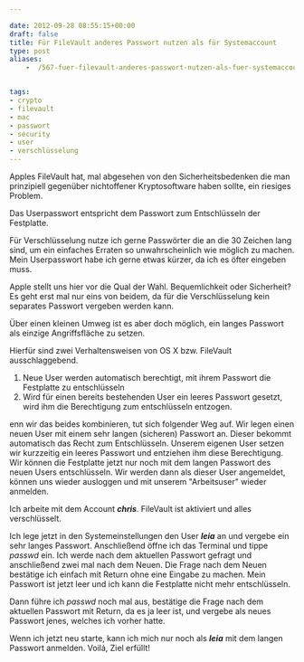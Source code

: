 ```yaml
---

date: 2012-09-28 08:55:15+00:00
draft: false
title: Für FileVault anderes Passwort nutzen als für Systemaccount
type: post
aliases:
    -  /567-fuer-filevault-anderes-passwort-nutzen-als-fuer-systemaccount/


tags:
- crypto
- filevault
- mac
- passwort
- security
- user
- verschlüsselung
---
```


Apples FileVault hat, mal abgesehen von den Sicherheitsbedenken die man prinzipiell gegenüber nichtoffener Kryptosoftware haben sollte, ein riesiges Problem.

Das Userpasswort entspricht dem Passwort zum Entschlüsseln der Festplatte.

Für Verschlüsselung nutze ich gerne Passwörter die an die 30 Zeichen lang sind, um ein einfaches Erraten so unwahrscheinlich wie möglich zu machen. Mein Userpasswort habe ich gerne etwas kürzer, da ich es öfter eingeben muss.

Apple stellt uns hier vor die Qual der Wahl. Bequemlichkeit oder Sicherheit? Es geht erst mal nur eins von beidem, da für die Verschlüsselung kein separates Passwort vergeben werden kann.

Über einen kleinen Umweg ist es aber doch möglich, ein langes Passwort als einzige Angriffsfläche zu setzen.

Hierfür sind zwei Verhaltensweisen von OS X bzw. FileVault ausschlaggebend.

 1. Neue User werden automatisch berechtigt, mit ihrem Passwort die Festplatte zu entschlüsseln
 2. Wird für einen bereits bestehenden User ein leeres Passwort gesetzt, wird ihm die Berechtigung zum entschlüsseln entzogen.

enn wir das beides kombinieren, tut sich folgender Weg auf. Wir legen einen neuen User mit einem sehr langen (sicheren) Passwort an. Dieser bekommt automatisch das Recht zum Entschlüsseln. Unserem eigenen User setzen wir kurzzeitig ein leeres Passwort und entziehen ihm diese Berechtigung. Wir können die Festplatte jetzt nur noch mit dem langen Passwort des neuen Users entschlüsseln. Wir werden dann als dieser User angemeldet, können uns wieder ausloggen und mit unserem "Arbeitsuser" wieder anmelden.

Ich arbeite mit dem Account _**chris**_. FileVault ist aktiviert und alles verschlüsselt. 

Ich lege jetzt in den Systemeinstellungen den User _**leia**_ an und vergebe ein sehr langes Passwort. Anschließend öffne ich das Terminal und tippe _passwd_ ein. Ich werde nach dem aktuellen Passwort gefragt und anschließend zwei mal nach dem Neuen. Die Frage nach dem Neuen bestätige ich einfach mit Return ohne eine Eingabe zu machen. Mein Passwort ist jetzt leer und ich kann die Festplatte nicht mehr entschlüsseln.

Dann führe ich _passwd_ noch mal aus, bestätige die Frage nach dem aktuellen Passwort mit Return, da es ja leer ist, und vergebe als neues Passwort jenes, welches ich vorher hatte.

Wenn ich jetzt neu starte, kann ich mich nur noch als _**leia**_ mit dem langen Passwort anmelden. Voilá, Ziel erfüllt!
